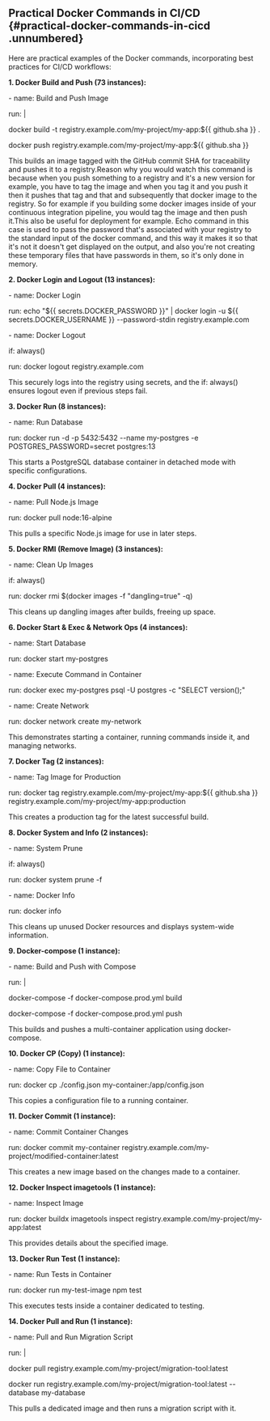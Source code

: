 ﻿## **Practical Docker Commands in CI/CD** {#practical-docker-commands-in-cicd .unnumbered}

Here are practical examples of the Docker commands, incorporating best practices for CI/CD workflows:

**1. Docker Build and Push (73 instances):**

\- name: Build and Push Image

run: \|

docker build -t registry.example.com/my-project/my-app:\${{ github.sha }} .

docker push registry.example.com/my-project/my-app:\${{ github.sha }}

This builds an image tagged with the GitHub commit SHA for traceability and pushes it to a registry.Reason why you would watch this command is because when you push something to a registry and it\'s a new version for example, you have to tag the image and when you tag it and you push it then it pushes that tag and that and subsequently that docker image to the registry. So for example if you building some docker images inside of your continuous integration pipeline, you would tag the image and then push it.This also be useful for deployment for example. Echo command in this case is used to pass the password that\'s associated with your registry to the standard input of the docker command, and this way it makes it so that it\'s not it doesn\'t get displayed on the output, and also you\'re not creating these temporary files that have passwords in them, so it\'s only done in memory.

**2. Docker Login and Logout (13 instances):**

\- name: Docker Login

run: echo \"\${{ secrets.DOCKER_PASSWORD }}\" \| docker login -u \${{ secrets.DOCKER_USERNAME }} \--password-stdin registry.example.com

\- name: Docker Logout

if: always()

run: docker logout registry.example.com

This securely logs into the registry using secrets, and the if: always() ensures logout even if previous steps fail.

**3. Docker Run (8 instances):**

\- name: Run Database

run: docker run -d -p 5432:5432 \--name my-postgres -e POSTGRES_PASSWORD=secret postgres:13

This starts a PostgreSQL database container in detached mode with specific configurations.

**4. Docker Pull (4 instances):**

\- name: Pull Node.js Image

run: docker pull node:16-alpine

This pulls a specific Node.js image for use in later steps.

**5. Docker RMI (Remove Image) (3 instances):**

\- name: Clean Up Images

if: always()

run: docker rmi \$(docker images -f \"dangling=true\" -q)

This cleans up dangling images after builds, freeing up space.

**6. Docker Start & Exec & Network Ops (4 instances):**

\- name: Start Database

run: docker start my-postgres

\- name: Execute Command in Container

run: docker exec my-postgres psql -U postgres -c \"SELECT version();\"

\- name: Create Network

run: docker network create my-network

This demonstrates starting a container, running commands inside it, and managing networks.

**7. Docker Tag (2 instances):**

\- name: Tag Image for Production

run: docker tag registry.example.com/my-project/my-app:\${{ github.sha }} registry.example.com/my-project/my-app:production

This creates a production tag for the latest successful build.

**8. Docker System and Info (2 instances):**

\- name: System Prune

if: always()

run: docker system prune -f

\- name: Docker Info

run: docker info

This cleans up unused Docker resources and displays system-wide information.

**9. Docker-compose (1 instance):**

\- name: Build and Push with Compose

run: \|

docker-compose -f docker-compose.prod.yml build

docker-compose -f docker-compose.prod.yml push

This builds and pushes a multi-container application using docker-compose.

**10. Docker CP (Copy) (1 instance):**

\- name: Copy File to Container

run: docker cp ./config.json my-container:/app/config.json

This copies a configuration file to a running container.

**11. Docker Commit (1 instance):**

\- name: Commit Container Changes

run: docker commit my-container registry.example.com/my-project/modified-container:latest

This creates a new image based on the changes made to a container.

**12. Docker Inspect imagetools (1 instance):**

\- name: Inspect Image

run: docker buildx imagetools inspect registry.example.com/my-project/my-app:latest

This provides details about the specified image.

**13. Docker Run Test (1 instance):**

\- name: Run Tests in Container

run: docker run my-test-image npm test

This executes tests inside a container dedicated to testing.

**14. Docker Pull and Run (1 instance):**

\- name: Pull and Run Migration Script

run: \|

docker pull registry.example.com/my-project/migration-tool:latest

docker run registry.example.com/my-project/migration-tool:latest \--database my-database

This pulls a dedicated image and then runs a migration script with it.


